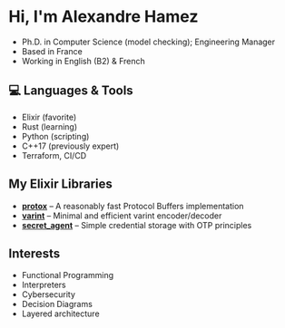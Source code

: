# Hi, I'm Alexandre Hamez

- Ph.D. in Computer Science (model checking); Engineering Manager
- Based in France
- Working in English (B2) & French

## 💻 Languages & Tools

- Elixir (favorite)
- Rust (learning)
- Python (scripting)
- C++17 (previously expert)
- Terraform, CI/CD

## My Elixir Libraries

- [**protox**](https://github.com/ahamez/protox) – A reasonably fast Protocol Buffers implementation
- [**varint**](https://github.com/ahamez/varint) – Minimal and efficient varint encoder/decoder
- [**secret_agent**](https://github.com/ahamez/secret_agent) – Simple credential storage with OTP principles

## Interests

- Functional Programming
- Interpreters
- Cybersecurity
- Decision Diagrams
- Layered architecture
